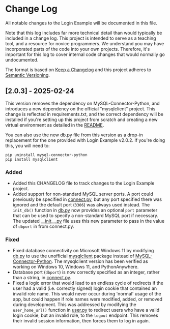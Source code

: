 
# Change Log
All notable changes to the Login Example will be documented in this file.

Note that this log includes far more technical detail than would typically be
included in a change log. This project is intended to serve as a teaching tool,
and a resource for novice programmers. We understand you may have incorporated
parts of the code into your own projects. Therefore, it's important for this
log to cover internal code changes that would normally go undocumented.
 
The format is based on [Keep a Changelog](http://keepachangelog.com/)
and this project adheres to [Semantic Versioning](http://semver.org/).
 
## [2.0.3] - 2025-02-24

This version removes the dependency on MySQL-Connector-Python, and introduces a
new dependency on the official "mysqlclient" project. This change is reflected
in requirements.txt, and the correct dependency will be installed if you're
setting up this project from scratch and creating a new virtual environment as
detailed in the [README](README.md).

You can also use the new db.py file from this version as a drop-in replacement
for the one provided with Login Example v2.0.2. If you're doing this, you will
need to:

    pip uninstall mysql-connector-python
    pip install mysqlclient

### Added

- Added this CHANGELOG file to track changes to the Login Example project.
- Added support for non-standard MySQL server ports. A port could previously be
  specified in [connect.py](loginapp/connect.py), but any port specified there
  was ignored and the default port (`3306`) was always used instead. The
  `init_db()` function in [db.py](loginapp/db.py) now provides an optional
  `port` parameter that can be used to specify a non-standard MySQL port if
  necessary. The updated [\_\_init\_\_.py](loginapp/__init__.py) file uses this
  new parameter to pass in the value of `dbport` in from connect.py. 

### Fixed

- Fixed database connectivity on Microsoft Windows 11 by modifying
  [db.py](loginapp/db.py) to use the unofficial
  [mysqlclient](https://pypi.org/project/mysqlclient/) package instead of
  [MySQL-Connector-Python](https://pypi.org/project/mysql-connector-python/).
  The mysqlclient version has been verified as working on Windows 10,
  Windows 11, and PythonAnywhere.
- Database port (`dbport`) is now correctly specified as an integer, rather
  than a string, in [connect.py](loginapp/connect.py).
- Fixed a logic error that would lead to an endless cycle of redirects if the
  user had a valid (i.e. correctly signed) login cookie that contained an
  invalid role name. This would never occur during 'normal' usage of the app,
  but could happen if role names were modified, added, or removed during
  development. This was addressed by modifying the `user_home_url()` function
  in [user.py](loginapp/user.py) to redirect users who have a valid login
  cookie, but an invalid role, to the `logout` endpoint. This removes their
  invalid session information, then forces them to log in again.